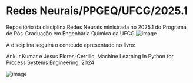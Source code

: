 # Redes Neurais/PPGEQ/UFCG/2025.1
Repositório da disciplina Redes Neurais ministrada no 2025.1 do Programa de Pós-Graduação em Engenharia Quimica da UFCG
![image](https://github.com/user-attachments/assets/b47c5422-627f-4af9-91ce-8314f968b080)


A disciplina seguirá o conteudo apresentado no livro:

Ankur Kumar e Jesus Flores-Cerrillo. Machine Learning in Python for Process Systems Engineering, 2024

![image](https://github.com/user-attachments/assets/eb11f396-4059-4f6e-8d50-e427f5d793d9)

